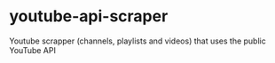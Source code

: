 # youtube-api-scraper
Youtube scrapper (channels, playlists and videos) that uses the public YouTube API
